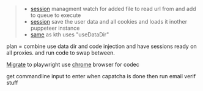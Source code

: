 > - [session](http://www.galitein.com/session-management-via-puppeteer/) managment
    watch for added file to read url from and add to queue to execute
> - [session](https://kth.instructure.com/courses/11/pages/running-a-second-puppeteer-script-using-the-same-session-cookies)
    save the user data and all cookies and loads it inother puppeteer instance
> - [same](https://stackoverflow.com/questions/57987585/puppeteer-how-to-store-a-session-including-cookies-page-state-local-storage) as kth uses "useDataDir"

plan = combine use data dir and code injection and have sessions ready on all proxies. and run code to swap between.

[Migrate](https://www.checklyhq.com/guides/puppeteer-to-playwright/) to playwright use [chrome](https://playwright.dev/python/docs/browsers#google-chrome--microsoft-edge) browser for codec 

get commandline input to enter when capatcha is done then run email verif stuff